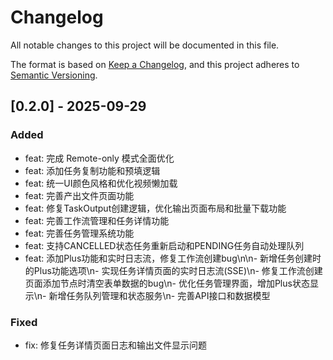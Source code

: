 # Changelog

All notable changes to this project will be documented in this file.

The format is based on [Keep a Changelog](https://keepachangelog.com/en/1.0.0/),
and this project adheres to [Semantic Versioning](https://semver.org/spec/v2.0.0.html).

## [0.2.0] - 2025-09-29

### Added
- feat: 完成 Remote-only 模式全面优化
- feat: 添加任务复制功能和预填逻辑
- feat: 统一UI颜色风格和优化视频懒加载
- feat: 完善产出文件页面功能
- feat: 修复TaskOutput创建逻辑，优化输出页面布局和批量下载功能
- feat: 完善工作流管理和任务详情功能
- feat: 完善任务管理系统功能
- feat: 支持CANCELLED状态任务重新启动和PENDING任务自动处理队列
- feat: 添加Plus功能和实时日志流，修复工作流创建bug\n\n- 新增任务创建时的Plus功能选项\n- 实现任务详情页面的实时日志流(SSE)\n- 修复工作流创建页面添加节点时清空表单数据的bug\n- 优化任务管理界面，增加Plus状态显示\n- 新增任务队列管理和状态服务\n- 完善API接口和数据模型

### Fixed
- fix: 修复任务详情页面日志和输出文件显示问题

